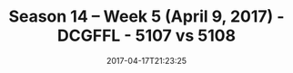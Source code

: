 ---
title: Season 14 – Week 5 (April 9, 2017) - DCGFFL - 5107 vs 5108
teams_score:
- team: 5107
  score: 36
- team: 5108
  score: 12
mvp: Max, Casey
game-ball: The Entire Violet Team
season: 14
week: 4
date: '2017-04-17T21:23:25'
pageid: season-14-week-4-april-2-2017-2-5107-vs-5108
---